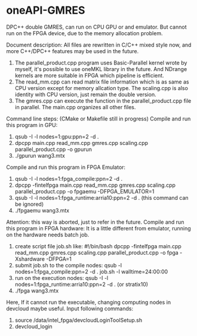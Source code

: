 # oneAPI-GMRES
DPC++ double GMRES, can run on CPU GPU or and emulator. But cannot run on the FPGA device, due to the memory allocation problem.

Document description:
All files are rewritten in C/C++ mixed style now, and more C++/DPC++ features may be used in the future.
1. The parallel_product.cpp program uses Basic-Parallel kernel wrote by myself, it's possible to use oneMKL library in the future. And NDrange kernels are more suitable in FPGA which pipeline is efficient.
2. The read_mm.cpp can read matrix file information which is as same as CPU version except for memory allcation type. The scaling.cpp is also identity with CPU version, just remain the double version.
3. The gmres.cpp can execute the function in the parallel_product.cpp file in parallel. The main.cpp organizes all other files.

Command line steps:
(CMake or Makefile still in progress)
Compile and run this program in GPU:
1. qsub -I -l nodes=1:gpu:ppn=2 -d .
2. dpcpp main.cpp read_mm.cpp gmres.cpp scaling.cpp parallel_product.cpp -o gpurun
3. ./gpurun wang3.mtx

Compile and run this program in FPGA Emulator:
1. qsub -I -l nodes=1:fpga_compile:ppn=2 -d .
2. dpcpp -fintelfpga main.cpp read_mm.cpp gmres.cpp scaling.cpp parallel_product.cpp -o fpgaemu -DFPGA_EMULATOR=1
3. qsub -I -l nodes=1:fpga_runtime:arria10:ppn=2 -d . (this command can be ignored)
4. ./fpgaemu wang3.mtx

Attention: this way is aborted, just to refer in the future.
Compile and run this program in FPGA hardware:
It is a little different from emulator, running on the hardware needs batch job.
1. create script file job.sh like:
#!/bin/bash
dpcpp -fintelfpga main.cpp read_mm.cpp gmres.cpp scaling.cpp parallel_product.cpp -o fpga -Xshardware -DFPGA=1
2. submit job.sh to the compile nodes:
qsub -l nodes=1:fpga_compile:ppn=2 -d . job.sh -l walltime=24:00:00
3. run on the execution nodes:
qsub -I -l nodes=1:fpga_runtime:arria10:ppn=2 -d . (or stratix10)
4. ./fpga wang3.mtx

Here, If it cannot run the executable, changing computing nodes in devcloud maybe useful.
Input following commands: 
1. source /data/intel_fpga/devcloudLoginToolSetup.sh
2. devcloud_login
